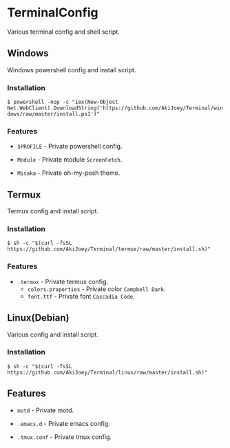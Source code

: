# TerminalConfig

Various terminal config and shell script.

## Windows

Windows powershell config and install script.

### Installation

`$ powershell -nop -c "iex(New-Object Net.WebClient).DownloadString('https://github.com/AkiJoey/Terminal/windows/raw/master/install.ps1')"`

### Features

* `$PROFILE` - Private powershell config.
+ `Module` - Private module `ScreenFetch`.
* `Misaka` - Private oh-my-posh theme.

## Termux

Termux config and install script.

### Installation

`$ sh -c "$(curl -fsSL https://github.com/AkiJoey/Terminal/termux/raw/master/install.sh)"`

### Features

- `.termux` - Private termux config.
  * `colors.properties` - Private color `Campbell Dark`.
  * `font.ttf` - Private font `Cascadia Code`.

## Linux(Debian)

Various config and install script.

### Installation

`$ sh -c "$(curl -fsSL https://github.com/AkiJoey/Terminal/linux/raw/master/install.sh)"`

## Features

* `motd` - Private motd.
+ `.emacs.d` - Private emacs config.
* `.tmux.conf` - Private tmux config.
